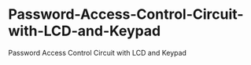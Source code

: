 # Password-Access-Control-Circuit-with-LCD-and-Keypad
Password Access Control Circuit with LCD and Keypad
